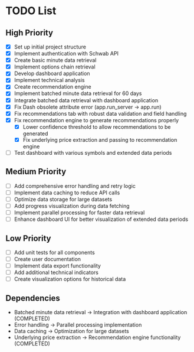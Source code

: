 # TODO List

## High Priority

- [x] Set up initial project structure
- [x] Implement authentication with Schwab API
- [x] Create basic minute data retrieval
- [x] Implement options chain retrieval
- [x] Develop dashboard application
- [x] Implement technical analysis
- [x] Create recommendation engine
- [x] Implement batched minute data retrieval for 60 days
- [x] Integrate batched data retrieval with dashboard application
- [x] Fix Dash obsolete attribute error (app.run_server → app.run)
- [x] Fix recommendations tab with robust data validation and field handling
- [x] Fix recommendation engine to generate recommendations properly
  - [x] Lower confidence threshold to allow recommendations to be generated
  - [x] Fix underlying price extraction and passing to recommendation engine
- [ ] Test dashboard with various symbols and extended data periods

## Medium Priority

- [ ] Add comprehensive error handling and retry logic
- [ ] Implement data caching to reduce API calls
- [ ] Optimize data storage for large datasets
- [ ] Add progress visualization during data fetching
- [ ] Implement parallel processing for faster data retrieval
- [ ] Enhance dashboard UI for better visualization of extended data periods

## Low Priority

- [ ] Add unit tests for all components
- [ ] Create user documentation
- [ ] Implement data export functionality
- [ ] Add additional technical indicators
- [ ] Create visualization options for historical data

## Dependencies

- Batched minute data retrieval → Integration with dashboard application (COMPLETED)
- Error handling → Parallel processing implementation
- Data caching → Optimization for large datasets
- Underlying price extraction → Recommendation engine functionality (COMPLETED)
